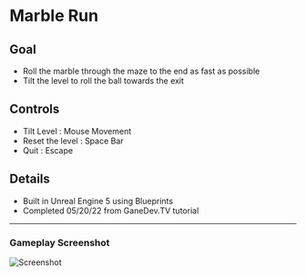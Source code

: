 # Marble Run

## Goal
- Roll the marble through the maze to the end as fast as possible
- Tilt the level to roll the ball towards the exit

## Controls
- Tilt Level : Mouse Movement
- Reset the level : Space Bar
- Quit : Escape

## Details 
- Built in Unreal Engine 5 using Blueprints
- Completed 05/20/22 from GaneDev.TV tutorial

---
### Gameplay Screenshot
![Screenshot](https://raw.githubusercontent.com/TechnoOakGames/Marble_Run/main/Marble_Run_Gameplay_Screenshot.png)
